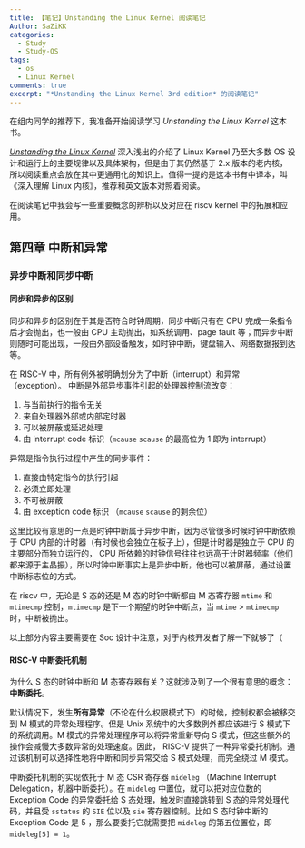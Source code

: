 ```yaml
---
title: 【笔记】Unstanding the Linux Kernel 阅读笔记
Author: SaZiKK
categories:
  - Study
  - Study-OS
tags:
  - os
  - Linux Kernel
comments: true
excerpt: "*Unstanding the Linux Kernel 3rd edition* 的阅读笔记"
---
```


在组内同学的推荐下，我准备开始阅读学习 *Unstanding the Linux Kernel* 这本书。

*[Unstanding the Linux Kernel](https://sazikk.top/assets/figures/pdf/UnderStanding%20The%20Linux%20Kernel%203rd%20Edition.pdf)* 深入浅出的介绍了 Linux Kernel 乃至大多数 OS 设计和运行上的主要规律以及具体架构，但是由于其仍然基于 2.x 版本的老内核，所以阅读重点会放在其中更通用化的知识上。值得一提的是这本书有中译本，叫《深入理解 Linux 内核》，推荐和英文版本对照着阅读。

在阅读笔记中我会写一些重要概念的辨析以及对应在 riscv kernel 中的拓展和应用。

## 第四章 中断和异常

### 异步中断和同步中断

#### 同步和异步的区别

同步和异步的区别在于其是否符合时钟周期，同步中断只有在 CPU 完成一条指令后才会抛出，也一般由 CPU 主动抛出，如系统调用、page fault 等；而异步中断则随时可能出现，一般由外部设备触发，如时钟中断，键盘输入、网络数据报到达等。

在 RISC-V 中，所有例外被明确划分为了中断（interrupt）和异常 （exception）。
中断是外部异步事件引起的处理器控制流改变：
1. 与当前执行的指令无关
2. 来自处理器外部或内部定时器
3. 可以被屏蔽或延迟处理
4. 由 interrupt code 标识（`mcause` `scause` 的最高位为 1 即为 interrupt）

异常是指令执行过程中产生的同步事件：
1. 直接由特定指令的执行引起
2. 必须立即处理
3. 不可被屏蔽
4. 由 exception code 标识 （`mcause` `scause` 的剩余位）

这里比较有意思的一点是时钟中断属于异步中断，因为尽管很多时候时钟中断依赖于 CPU 内部的计时器（有时候也会独立在板子上），但是计时器是独立于 CPU 的主要部分而独立运行的， CPU 所依赖的时钟信号往往也远高于计时器频率（他们都来源于主晶振），所以时钟中断事实上是异步中断，他也可以被屏蔽，通过设置中断标志位的方式。

在 riscv 中，无论是 S 态的还是 M 态的时钟中断都由 M 态寄存器 `mtime` 和 `mtimecmp` 控制，`mtimecmp` 是下一个期望的时钟中断点，当 `mtime` > `mtimecmp` 时，中断被抛出。

以上部分内容主要需要在 Soc 设计中注意，对于内核开发者了解一下就够了（

#### RISC-V 中断委托机制

为什么 S 态的时钟中断和 M 态寄存器有关？这就涉及到了一个很有意思的概念：**中断委托**。

默认情况下，发生**所有异常**（不论在什么权限模式下）的时候，控制权都会被移交到 M 模式的异常处理程序。但是 Unix 系统中的大多数例外都应该进行 S 模式下的系统调用。M 模式的异常处理程序可以将异常重新导向 S 模式，但这些额外的操作会减慢大多数异常的处理速度。因此， RISC-V 提供了一种异常委托机制。通过该机制可以选择性地将中断和同步异常交给 S 模式处理，而完全绕过 M 模式。

中断委托机制的实现依托于 M 态 CSR 寄存器 `mideleg` （Machine Interrupt Delegation，机器中断委托）。在 `mideleg` 中置位，就可以把对应位数的 Exception Code 的异常委托给 S 态处理，触发时直接跳转到 S 态的异常处理代码，并且受 `sstatus` 的 `SIE` 位以及 `sie` 寄存器控制。比如 S 态时钟中断的 Exception Code 是 5 ，那么要委托它就需要把 `mideleg` 的第五位置位，即 `mideleg[5] = 1`。